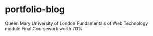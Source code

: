 # portfolio-blog

Queen Mary University of London 
Fundamentals of Web Technology module
Final Coursework worth 70%
